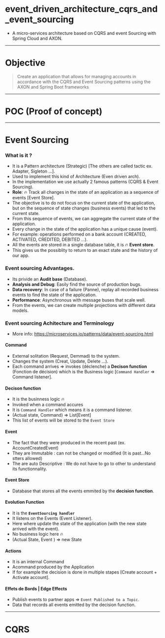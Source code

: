 # event_driven_architecture_cqrs_and_event_sourcing
    
- A micro-services architecture based on CQRS and event Sourcing with Spring Cloud and AXON.

---

# Objective

> Create an application that allows for managing accounts in accordance with the CQRS and Event Sourcing patterns using the AXON and Spring Boot frameworks

---

# POC (Proof of concept)

---

# Event Sourcing

### <a name='Whatisit'></a>What is it ?

- It is a Pattern architecture (Strategic) [The others are called tactic ex. Adapter, Sigleton ...].
- Used to implement this kind of Architecture (Even driven arch).
- In the implementation we use actually 2 famous patterns (CQRS & Event Sourcing).
- **Role**: :fire: Track all changes in the state of an application as a sequence of events [Event Store].
- The objective is to do not focus on the current state of the application, but on the sequence of state changes (business events) that led to the current state.
- From this sequence of events, we can aggregate the current state of the application.
- Every change in the state of the application has a unique cause (event).
- For example: operations performed on a bank account (CREATED, ACTIVATED, CREDITED, DEBITED ...).
- All the events are stored in a single database table, it is :fire: **Event store**.
- This gives us the possiblity to return to an exact state and the history of our app.

### <a name='EventsourcingAdvantages.'></a>Event sourcing  Advantages.
- Its privide an **Audit base** (Database).
- **Analysis and Debug**: Easily find the source of production bugs.
- **Data recovery**: In case of a failure (Panne), replay all recorded business events to find the state of the application.
- **Performance**: Asynchronous with message buses that scale well.
- From the events, we can create multiple projections with different data models.

### <a name='EventsourcingAchitectureandTerminology'></a>Event sourcing Achitecture and Terminology
- More info: https://microservices.io/patterns/data/event-sourcing.html

#### <a name='Command'></a>Command
- External solitation (Request, Demmad) to the system.
- Changes the system (Creat, Update, Delete ...).
- Each command arrives => invokes (déclenche) a **Decison function** (Fonction de décision) which is the Business logic [`Command Handler` => Command listener].

#### <a name='Decisonfunction'></a>Decison function
- It is the businness logic :fire:
- Invoked when a command accures
- It is `Command Handler` which means it is a command listener.
- (Actual state, Command) => List[Event]
- This list of events will be stored to the `Event Store`

#### <a name='Event'></a>Event
- The fact that they were produced in the recent past (ex. AccountCreatedEvent)
- They are Immutable : can not be changed or modified (It is past...No stters allowed)
- The are auto Descriptive : We do not have to go to other to understand its functionnality.

#### <a name='EventStore'></a>Event Store
- Database that stores all the events emmited by the **decision function**.

#### <a name='EvolutionFunction'></a>Evolution Function
- It is the **`EventSourcing handler`**
- It listens on the Events (Event Listener).
- Here where update the state of the application (with the new state arrived with the event).
- No business logic here :fire:
- (Actual State, Event ) => new State

#### <a name='Actions'></a>Actions
- It is an internal Command
- Acommand produced by the Application
- If for example the decision is done in multiple stapes [Create account + Activate account].

#### <a name='EffetsdeBordsEdgeEffects'></a>Effets de Bords |  Edge Effects
- Publish events to partner apps => `Event Published to a Topic`.
- Data that records all events emitted by the decision function.

---

# CQRS